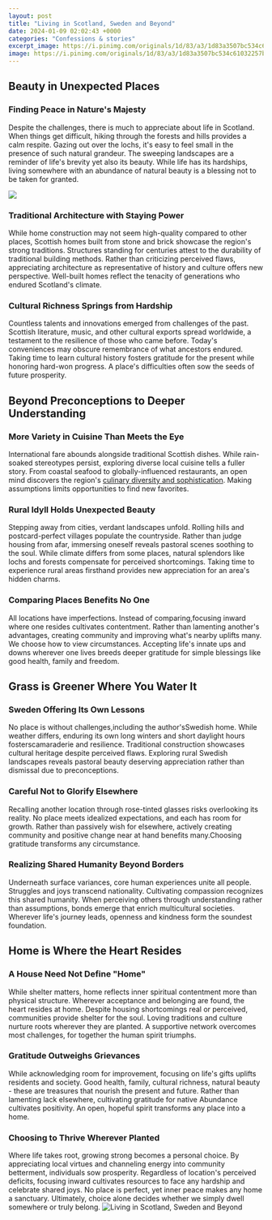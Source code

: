 ```yaml
---
layout: post
title: "Living in Scotland, Sweden and Beyond"
date: 2024-01-09 02:02:43 +0000
categories: "Confessions & stories"
excerpt_image: https://i.pinimg.com/originals/1d/83/a3/1d83a3507bc534c61032257b93a35c6e.jpg
image: https://i.pinimg.com/originals/1d/83/a3/1d83a3507bc534c61032257b93a35c6e.jpg
---
```


## Beauty in Unexpected Places
### Finding Peace in Nature's Majesty
Despite the challenges, there is much to appreciate about life in Scotland. When things get difficult, hiking through the forests and hills provides a calm respite. Gazing out over the lochs, it's easy to feel small in the presence of such natural grandeur. The sweeping landscapes are a reminder of life's brevity yet also its beauty. While life has its hardships, living somewhere with an abundance of natural beauty is a blessing not to be taken for granted. 

![](https://www.followmeaway.com/wp-content/uploads/2020/03/towns-in-scotland-edinburgh-1-1.jpg)
### Traditional Architecture with Staying Power  
While home construction may not seem high-quality compared to other places, Scottish homes built from stone and brick showcase the region's strong traditions. Structures standing for centuries attest to the durability of traditional building methods. Rather than criticizing perceived flaws, appreciating architecture as representative of history and culture offers new perspective. Well-built homes reflect the tenacity of generations who endured Scotland's climate.
### Cultural Richness Springs from Hardship
Countless talents and innovations emerged from challenges of the past. Scottish literature, music, and other cultural exports spread worldwide, a testament to the resilience of those who came before. Today's conveniences may obscure remembrance of what ancestors endured. Taking time to learn cultural history fosters gratitude for the present while honoring hard-won progress. A place's difficulties often sow the seeds of future prosperity.
## Beyond Preconceptions to Deeper Understanding  
### More Variety in Cuisine Than Meets the Eye
International fare abounds alongside traditional Scottish dishes. While rain-soaked stereotypes persist, exploring diverse local cuisine tells a fuller story. From coastal seafood to globally-influenced restaurants, an open mind discovers the region's [culinary diversity and sophistication](https://store.fi.io.vn/womens-cute-chihuahua-rainbow-unicorn-lgbtq-ally-dog-lover-mom-dad-v-neck-t-shirt/women&). Making assumptions limits opportunities to find new favorites.  
### Rural Idyll Holds Unexpected Beauty  
Stepping away from cities, verdant landscapes unfold. Rolling hills and postcard-perfect villages populate the countryside. Rather than judge housing from afar, immersing oneself reveals pastoral scenes soothing to the soul. While climate differs from some places, natural splendors like lochs and forests compensate for perceived shortcomings. Taking time to experience rural areas firsthand provides new appreciation for an area's hidden charms.
### Comparing Places Benefits No One   
All locations have imperfections. Instead of comparing,focusing inward where one resides cultivates contentment. Rather than lamenting another's advantages, creating community and improving what's nearby uplifts many. We choose how to view circumstances. Accepting life's innate ups and downs wherever one lives breeds deeper gratitude for simple blessings like good health, family and freedom.
## Grass is Greener Where You Water It  
### Sweden Offering Its Own Lessons
No place is without challenges,including the author'sSwedish home. While weather differs, enduring its own long winters and short daylight hours fosterscamaraderie and resilience. Traditional construction showcases cultural heritage despite perceived flaws. Exploring rural Swedish landscapes reveals pastoral beauty deserving appreciation rather than dismissal due to preconceptions. 
### Careful Not to Glorify Elsewhere
Recalling another location through rose-tinted glasses risks overlooking its reality. No place meets idealized expectations, and each has room for growth. Rather than passively wish for elsewhere, actively creating community and positive change near at hand benefits many.Choosing gratitude transforms any circumstance.
### Realizing Shared Humanity Beyond Borders  
Underneath surface variances, core human experiences unite all people. Struggles and joys transcend nationality. Cultivating compassion recognizes this shared humanity. When perceiving others through understanding rather than assumptions, bonds emerge that enrich multicultural societies. Wherever life's journey leads, openness and kindness form the soundest foundation.
## Home is Where the Heart Resides
### A House Need Not Define "Home"  
While shelter matters, home reflects inner spiritual contentment more than physical structure. Wherever acceptance and belonging are found, the heart resides at home. Despite housing shortcomings real or perceived, communities provide shelter for the soul. Loving traditions and culture nurture roots wherever they are planted. A supportive network overcomes most challenges, for together the human spirit triumphs.
### Gratitude Outweighs Grievances  
While acknowledging room for improvement, focusing on life's gifts uplifts residents and society. Good health, family, cultural richness, natural beauty - these are treasures that nourish the present and future. Rather than lamenting lack elsewhere, cultivating gratitude for native Abundance cultivates positivity. An open, hopeful spirit transforms any place into a home.
### Choosing to Thrive Wherever Planted  
Where life takes root, growing strong becomes a personal choice. By appreciating local virtues and channeling energy into community betterment, individuals sow prosperity. Regardless of location's perceived deficits, focusing inward cultivates resources to face any hardship and celebrate shared joys. No place is perfect, yet inner peace makes any home a sanctuary. Ultimately, choice alone decides whether we simply dwell somewhere or truly belong.
![Living in Scotland, Sweden and Beyond](https://i.pinimg.com/originals/1d/83/a3/1d83a3507bc534c61032257b93a35c6e.jpg)